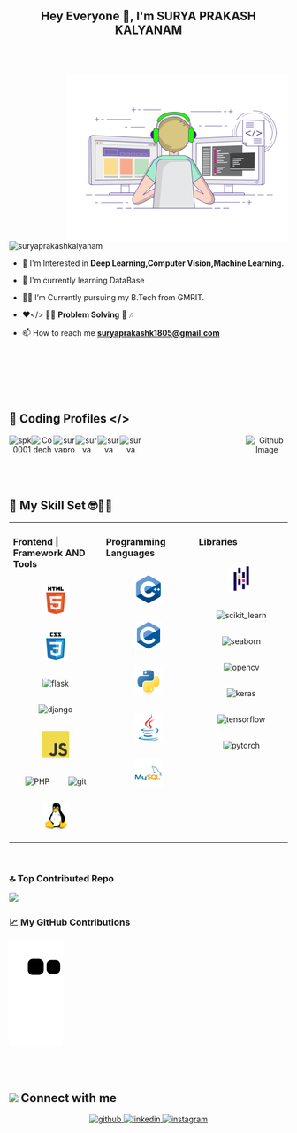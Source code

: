 <h2 align="center">Hey Everyone 👋, I'm SURYA PRAKASH KALYANAM</h2>
<br><br><br>
<img align="right" alt="Coding" width="400" src="https://raw.githubusercontent.com/devSouvik/devSouvik/master/gif3.gif">

<p align="left"> <img src="https://komarev.com/ghpvc/?username=suryaprakashkalyanam&label=Profile%20views&color=0e75b6&style=flat" alt="suryaprakashkalyanam" /> </p>

- 🔭 I'm Interested in **Deep Learning,Computer Vision,Machine Learning.**

- 🌱 I'm currently learning DataBase

- 😶‍🌫️ I’m Currently pursuing my B.Tech from GMRIT.

- ❤️</> 🧑‍💻 **Problem Solving** 🧠 🎶

- 📫 How to reach me **suryaprakashk1805@gmail.com**


<br><br><br><br><br>

## 🚀 Coding Profiles </>   
<div align="center">
 <img width="15%" align="right" alt="Github Image" src="https://media.giphy.com/media/iIGT8Y1rOYhBpdHh1C/giphy.gif" />
<a href="https://www.leetcode.com/spk_0001" target="blank"><img align="left" src="https://raw.githubusercontent.com/rahuldkjain/github-profile-readme-generator/master/src/images/icons/Social/leet-code.svg" alt="spk_0001" height="30" width="40" /></a>
<a href="https://www.codechef.com/users/cse_581" target="blank"><img align="left" src="https://gitgud.io/uploads/-/system/group/avatar/12294/cc.png" alt="Codechef logo" height="30" width="40" /></a>
<a href="https://auth.geeksforgeeks.org/user/suryapro1805/profile" target="blank"><img align="left" src="https://raw.githubusercontent.com/rahuldkjain/github-profile-readme-generator/master/src/images/icons/Social/geeks-for-geeks.svg" alt="suryapro1805/profile" height="30" width="40" /></a>
<a href="https://www.hackerrank.com/suryaprakashk181?hr_r=1" target="blank"><img align="left" src="https://raw.githubusercontent.com/rahuldkjain/github-profile-readme-generator/master/src/images/icons/Social/hackerrank.svg" alt="surya prakash kalyanam" height="30" width="40" /></a>
 <a href="https://www.codingninjas.com/studio/profile/surya_01" target="blank"><img align="left" src="https://coursereport-production.imgix.net/uploads/school/logo/1323/original/Coding_Ninjas_logo.jpeg?w=72&h=72" alt="surya prakash kalyanam" height="30" width="40" /></a>
<a href="https://kaggle.com/surya prakash kalyanam" target="blank"><img align="left" src="https://raw.githubusercontent.com/rahuldkjain/github-profile-readme-generator/master/src/images/icons/Social/kaggle.svg" alt="surya prakash kalyanam" height="30" width="40" /></a>
</div>


<br><br><br><br><br>
## 🚀 My Skill Set 🤓👩‍💻
<table><tr><td valign="top" width="33%">

### Frontend | Framework AND Tools 
<div align="center">  
<img style="margin: 15px" src="https://raw.githubusercontent.com/devicons/devicon/master/icons/html5/html5-original-wordmark.svg" alt="html5" height="50" /> 
<img style="margin: 15px" src="https://raw.githubusercontent.com/devicons/devicon/master/icons/css3/css3-original-wordmark.svg" alt="css3" height="50" />  
<img style="margin: 15px" src="https://www.vectorlogo.zone/logos/pocoo_flask/pocoo_flask-icon.svg" alt="flask" title="flask" height="50" /> 
<img style="margin: 15px" src="https://cdn.worldvectorlogo.com/logos/django.svg" alt="django" height="50" />
<img style="margin: 15px" src="https://raw.githubusercontent.com/devicons/devicon/master/icons/javascript/javascript-original.svg" alt="javascript" height="50" /> 
 <img style="margin: 15px" src="https://profilinator.rishav.dev/skills-assets/php-original.svg" alt="PHP" height="50" />
 <img style="margin: 15px" src="https://www.vectorlogo.zone/logos/git-scm/git-scm-icon.svg" alt="git" height="50" /> 
<img style="margin: 15px" src="https://raw.githubusercontent.com/devicons/devicon/master/icons/linux/linux-original.svg" alt="linux" height="50" /> 
 
</div></td><td valign="top" width="33%">

### Programming Languages
<div align="center">  
<img style="margin: 15px" src="https://raw.githubusercontent.com/devicons/devicon/master/icons/cplusplus/cplusplus-original.svg" alt="cplusplus" height="50" />
<img style="margin: 15px" src="https://raw.githubusercontent.com/devicons/devicon/master/icons/c/c-original.svg" alt="c" height="50" /> 
<img style="margin: 15px" src="https://raw.githubusercontent.com/devicons/devicon/master/icons/python/python-original.svg" alt="python" height="50" /> 
<img style="margin: 15px" src="https://raw.githubusercontent.com/devicons/devicon/master/icons/java/java-original.svg" alt="java" height="50" /> 
<img style="margin: 15px" src="https://raw.githubusercontent.com/devicons/devicon/master/icons/mysql/mysql-original-wordmark.svg" alt="mysql" height="50" />
<!-- <img style="margin: 15px" src="https://raw.githubusercontent.com/devicons/devicon/master/icons/oracle/oracle-original.svg" alt="oracle" height="50" /> -->
</div></td><td valign="top" width="33%">

### Libraries 
<div align="center">    
<img style="margin: 15px" src="https://raw.githubusercontent.com/devicons/devicon/2ae2a900d2f041da66e950e4d48052658d850630/icons/pandas/pandas-original.svg" alt="pandas" title="pandas" height="50" />
<img style="margin: 15px" src="https://upload.wikimedia.org/wikipedia/commons/0/05/Scikit_learn_logo_small.svg" alt="scikit_learn" height="50" /> 
<img style="margin: 15px" src="https://seaborn.pydata.org/_images/logo-mark-lightbg.svg" alt="seaborn" title="seaborn" height="50" />
<img style="margin: 15px" src="https://www.vectorlogo.zone/logos/opencv/opencv-icon.svg" alt="opencv" height="50" />
<img style="margin: 15px" src="https://fontawesomeicons.com/lib/svg/keras.svg" alt="keras" title="keras" height="50" />    
<img style="margin: 15px" src="https://www.vectorlogo.zone/logos/tensorflow/tensorflow-icon.svg" alt="tensorflow" height="50" /> 
<img style="margin: 15px" src="https://www.vectorlogo.zone/logos/pytorch/pytorch-icon.svg" alt="pytorch" alt="Bash" height="50" />  
   
</div></td></tr></table>  

<br/>



### 🔝 Top Contributed Repo
![](https://github-contributor-stats.vercel.app/api?username=suryaprakashkalyanam&limit=5&theme=flat&combine_all_yearly_contributions=true)

### 📈 My GitHub Contributions
![Snake animation](https://github.com/suryaprakashkalyanam/suryaprakashkalyanam/blob/output/github-contribution-grid-snake.svg)



<br/>
<br/>  


## <img src="https://github.com/TheDudeThatCode/TheDudeThatCode/blob/master/Assets/Handshake.gif" height="32px"> Connect with me  
<div align="center">
<a href="https://github.com/suryaprakashkalyanam" target="_blank">
<img src=https://img.shields.io/badge/github-%2324292e.svg?&style=for-the-badge&logo=github&logoColor=white alt=github style="margin-bottom: 5px;" />
</a>
<a href="https://linkedin.com/in/surya prakash kalyanam" target="_blank">
<img src=https://img.shields.io/badge/linkedin-%231E77B5.svg?&style=for-the-badge&logo=linkedin&logoColor=white alt=linkedin style="margin-bottom: 5px;" />
</a>
<a href="https://instagram.com/suryaprakashkalyanam1" target="_blank">
<img src=https://img.shields.io/badge/instagram-%23000000.svg?&style=for-the-badge&logo=instagram&logoColor=white alt=instagram style="margin-bottom: 5px;" />
</a>  
</div>


